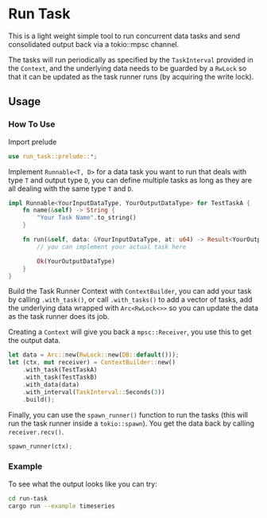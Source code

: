 # Run Task
This is a light weight simple tool to run concurrent data tasks and send consolidated output back via a tokio::mpsc channel.

The tasks will run periodically as specified by the `TaskInterval` provided in the `Context`, and the underlying data needs to be guarded by a `RwLock` so that it can be updated as the task runner runs (by acquiring the write lock).

## Usage

### How To Use
Import prelude
```rust
use run_task::prelude::*;
```

Implement `Runnable<T, D>` for a data task you want to run that deals with type `T` and output type `D`, you can define multiple tasks as long as they are all dealing with the same type `T` and `D`.
```rust
impl Runnable<YourInputDataType, YourOutputDataType> for TestTaskA {
    fn name(&self) -> String {
        "Your Task Name".to_string()
    }

    fn run(&self, data: &YourInputDataType, at: u64) -> Result<YourOutputDataType, TaskError<YourOutputDataType>> {
        // you can implement your actual task here

        Ok(YourOutputDataType)
    }
}
```

Build the Task Runner Context with `ContextBuilder`, you can add your task by calling `.with_task()`, or call `.with_tasks()` to add a vector of tasks, add the underlying data wrapped with `Arc<RwLock<>>` so you can update the data as the task runner does its job.

Creating a `Context` will give you back a `mpsc::Receiver`, you use this to get the output data.

```rust
let data = Arc::new(RwLock::new(DB::default()));
let (ctx, mut receiver) = ContextBuilder::new()
    .with_task(TestTaskA)
    .with_task(TestTaskB)
    .with_data(data)
    .with_interval(TaskInterval::Seconds(3))
    .build();
```

Finally, you can use the `spawn_runner()` function to run the tasks (this will run the task runner inside a `tokio::spawn`). You get the data back by calling `receiver.recv()`.
```rust
spawn_runner(ctx);
```

### Example
To see what the output looks like you can try:
```zsh
cd run-task
cargo run --example timeseries
```